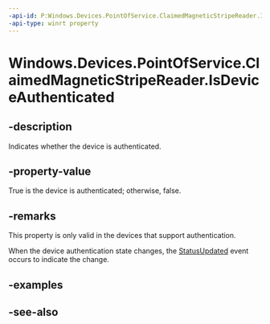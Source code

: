 ```yaml
---
-api-id: P:Windows.Devices.PointOfService.ClaimedMagneticStripeReader.IsDeviceAuthenticated
-api-type: winrt property
---
```


<!-- Property syntax
public bool IsDeviceAuthenticated { get; }
-->

# Windows.Devices.PointOfService.ClaimedMagneticStripeReader.IsDeviceAuthenticated

## -description
Indicates whether the device is authenticated.

## -property-value
True is the device is authenticated; otherwise, false.

## -remarks
This property is only valid in the devices that support authentication.

When the device authentication state changes, the [StatusUpdated](magneticstripereader_statusupdated.md) event occurs to indicate the change.

## -examples

## -see-also
